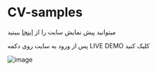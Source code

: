 # CV-samples

میتوانید پیش نمایش سایت را از [اینجا](https://www.free-css.com/free-css-templates/page238/resume) ببینید

پس از ورود به سایت روی دکمه LIVE DEMO کلیک کنید

![image](https://user-images.githubusercontent.com/87186193/170315479-20332f45-db0f-4834-9f46-9b81d7b731ea.png)
